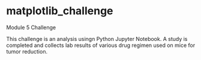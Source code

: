 # matplotlib_challenge
Module 5 Challenge

This challenge is an analysis usingn Python Jupyter Notebook. 
A study is completed and collects lab results of various drug regimen used on mice for tumor reduction. 
